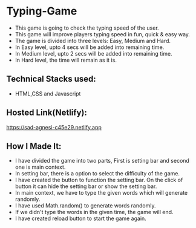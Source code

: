 # Typing-Game
* This game is going to check the typing speed of the user.
* This game will improve players typing speed in fun, quick & easy way.
* The game is divided into three levels: Easy, Medium and Hard. 
* In Easy level, upto 4 secs will be added into remaining time. 
* In Medium level, upto 2 secs will be added into remaining time. 
* In Hard level, the time will remain as it is. 
## Technical Stacks used:
* HTML,CSS and Javascript
## Hosted Link(Netlify):
https://sad-agnesi-c45e29.netlify.app
## How I Made It:
* I have divided the game into two parts, First is setting bar and second one is main context.
* In setting bar, there is a option to select the difficulty of the game.
* I have created the button to function the setting bar. On the click of button it can hide the setting bar or show the setting bar.
* In main context, we have to type the given words which will generate randomly.
* I have used Math.random() to generate words randomly.
* If we didn't type the words in the given time, the game will end.
* I have created reload button to start the game again.
